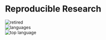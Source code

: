 # Reproducible Research  

![retired](https://img.shields.io/badge/lifecycle-retired-orange.svg)  
![languages](https://img.shields.io/github/languages/count/daczarne/rep_research)  
![top language](https://img.shields.io/github/languages/top/daczarne/rep_research)  
